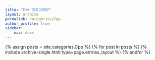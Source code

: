 ```yaml
---
title: "C++ 프로그래밍"
layout: archive
permalink: categories/Cpp
author_profile: true
sidebar:
    nav: docs
---
```



{% assign posts = site.categories.Cpp %}
{% for post in posts %} {% include archive-single.html type=page.entries_layout %} {% endfor %}
